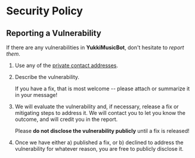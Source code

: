 # Security Policy

## Reporting a Vulnerability

If there are any vulnerabilities in **YukkiMusicBot**, don't hesitate to _report them_.

1. Use any of the [private contact addresses](https://github.com/azooiraqi/PithonMusicBot#support).
2. Describe the vulnerability.

   If you have a fix, that is most welcome -- please attach or summarize it in your message!

3. We will evaluate the vulnerability and, if necessary, release a fix or mitigating steps to address it. We will contact you to let you know the outcome, and will credit you in the report.

   Please **do not disclose the vulnerability publicly** until a fix is released!

4. Once we have either a) published a fix, or b) declined to address the vulnerability for whatever reason, you are free to publicly disclose it.
